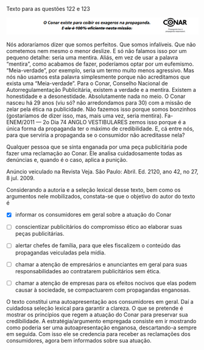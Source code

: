 

Texto para as questões 122 e 123

![](16e15ec5-22d7-5bdb-5020-29af8445c55c.png)

Nós adoraríamos dizer que somos perfeitos. Que somos infalíveis. Que não cometemos nem mesmo o menor deslize. E só não falamos isso por um pequeno detalhe: seria uma mentira. Aliás, em vez de usar a palavra “mentira”, como acabamos de fazer, poderíamos optar por um eufemismo. “Meia-verdade”, por exemplo, seria um termo muito menos agressivo. Mas nós não usamos esta palavra simplesmente porque não acreditamos que exista uma “Meia-verdade”. Para o Conar, Conselho Nacional de Autorregulamentação Publicitária, existem a verdade e a mentira. Existem a honestidade e a desonestidade. Absolutamente nada no meio. O Conar nasceu há 29 anos (viu só? não arredondamos para 30) com a missão de zelar pela ética na publicidade. Não fazemos isso porque somos bonzinhos (gostaríamos de dizer isso, mas, mais uma vez, seria mentira). Fa- ENEM/2011 — 2o Dia 74 ANGLO VESTIBULARES zemos isso porque é a única forma da propaganda ter o máximo de credibilidade. E, cá entre nós, para que serviria a propaganda se o consumidor não acreditasse nela?

Qualquer pessoa que se sinta enganada por uma peça publicitária pode fazer uma reclamação ao Conar. Ele analisa cuidadosamente todas as denúncias e, quando é o caso, aplica a punição.

Anúncio veiculado na Revista Veja. São Paulo: Abril. Ed. 2120, ano 42, no 27, 8 jul. 2009.

Considerando a autoria e a seleção lexical desse texto, bem como os argumentos nele mobilizados, constata-se que o objetivo do autor do texto é



- [x] informar os consumidores em geral sobre a atuação do Conar
- [ ] conscientizar publicitários do compromisso ético ao elaborar suas peças publicitárias.
- [ ] alertar chefes de família, para que eles fiscalizem o conteúdo das propagandas veiculadas pela mídia.
- [ ] chamar a atenção de empresários e anunciantes em geral para suas responsabilidades ao contratarem publicitários sem ética.
- [ ] chamar a atenção de empresas para os efeitos nocivos que elas podem causar à sociedade, se compactuarem com propagandas enganosas.


O texto constitui uma autoapresentação aos consumidores em geral. Daí a cuidadosa seleção lexical para garantir a clareza. O que se pretende é mostrar os princípios que regem a atuação do Conar para preservar sua credibilidade. A estratégia/argumento empregada consiste em ir mostrando como poderia ser uma autoapresentação enganosa, descartando-a sempre em seguida. Com isso ele se credencia para receber as reclamações dos consumidores, agora bem informados sobre sua atuação.

        